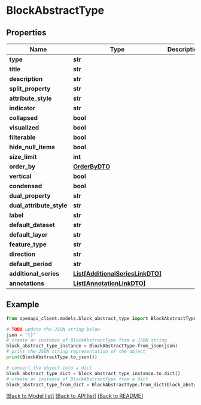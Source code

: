 # BlockAbstractType


## Properties

Name | Type | Description | Notes
------------ | ------------- | ------------- | -------------
**type** | **str** |  | 
**title** | **str** |  | [optional] 
**description** | **str** |  | [optional] 
**split_property** | **str** |  | [optional] 
**attribute_style** | **str** |  | [optional] 
**indicator** | **str** |  | [optional] 
**collapsed** | **bool** |  | [optional] 
**visualized** | **bool** |  | [optional] 
**filterable** | **bool** |  | [optional] 
**hide_null_items** | **bool** |  | [optional] 
**size_limit** | **int** |  | [optional] 
**order_by** | [**OrderByDTO**](OrderByDTO.md) |  | [optional] 
**vertical** | **bool** |  | [optional] 
**condensed** | **bool** |  | [optional] 
**dual_property** | **str** |  | [optional] 
**dual_attribute_style** | **str** |  | [optional] 
**label** | **str** |  | [optional] 
**default_dataset** | **str** |  | [optional] 
**default_layer** | **str** |  | [optional] 
**feature_type** | **str** |  | [optional] 
**direction** | **str** |  | [optional] 
**default_period** | **str** |  | [optional] 
**additional_series** | [**List[AdditionalSeriesLinkDTO]**](AdditionalSeriesLinkDTO.md) |  | [optional] 
**annotations** | [**List[AnnotationLinkDTO]**](AnnotationLinkDTO.md) |  | [optional] 

## Example

```python
from openapi_client.models.block_abstract_type import BlockAbstractType

# TODO update the JSON string below
json = "{}"
# create an instance of BlockAbstractType from a JSON string
block_abstract_type_instance = BlockAbstractType.from_json(json)
# print the JSON string representation of the object
print(BlockAbstractType.to_json())

# convert the object into a dict
block_abstract_type_dict = block_abstract_type_instance.to_dict()
# create an instance of BlockAbstractType from a dict
block_abstract_type_from_dict = BlockAbstractType.from_dict(block_abstract_type_dict)
```
[[Back to Model list]](../README.md#documentation-for-models) [[Back to API list]](../README.md#documentation-for-api-endpoints) [[Back to README]](../README.md)


